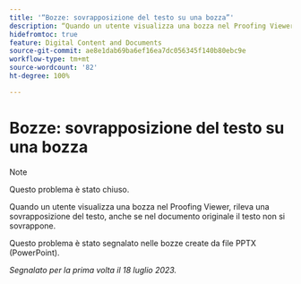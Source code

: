 ```yaml
---
title: '“Bozze: sovrapposizione del testo su una bozza”'
description: “Quando un utente visualizza una bozza nel Proofing Viewer, rileva una sovrapposizione del testo, anche se nel documento originale il testo non si sovrappone. ”
hidefromtoc: true
feature: Digital Content and Documents
source-git-commit: ae8e1dab69ba6ef16ea7dc056345f140b80ebc9e
workflow-type: tm+mt
source-wordcount: '82'
ht-degree: 100%

---
```



# Bozze: sovrapposizione del testo su una bozza

>[!NOTE]
>
>Questo problema è stato chiuso.

Quando un utente visualizza una bozza nel Proofing Viewer, rileva una sovrapposizione del testo, anche se nel documento originale il testo non si sovrappone.

Questo problema è stato segnalato nelle bozze create da file PPTX (PowerPoint).

_Segnalato per la prima volta il 18 luglio 2023._

